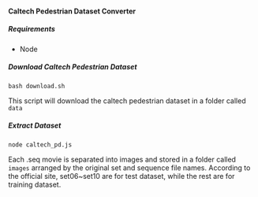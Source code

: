 #### Caltech Pedestrian Dataset Converter
##### Requirements
- Node

##### Download Caltech Pedestrian Dataset
```
bash download.sh
```
This script will download the caltech pedestrian dataset in a folder called ```data```

##### Extract Dataset
```
node caltech_pd.js
```

Each .seq movie is separated into images and stored in a folder called ```images``` arranged by the original set and sequence file names. According to the official site, set06~set10 are for test dataset, while the rest are for training dataset.

